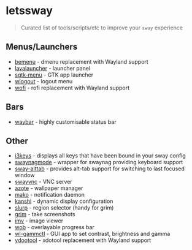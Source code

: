 # letssway
> Curated list of tools/scripts/etc to improve your `sway` experience

## Menus/Launchers

- [bemenu](https://github.com/Cloudef/bemenu) - dmenu replacement with Wayland support
- [lavalauncher](https://git.sr.ht/%7Eleon_plickat/lavalauncher) - launcher panel
- [sgtk-menu](https://github.com/nwg-piotr/sgtk-menu) - GTK app launcher
- [wlogout](https://github.com/ArtsyMacaw/wlogout) - logout menu
- [wofi](https://hg.sr.ht/~scoopta/wofi) - rofi replacement with Wayland support

## Bars
- [waybar](https://github.com/Alexays/Waybar) - highly customisable status bar

## Other

- [i3keys](https://github.com/RasmusLindroth/i3keys) - displays all keys that have been bound in your sway config
- [swaynagmode](https://github.com/b0o/swaynagmode) - wrapper for swaynag providing keyboard support
- [sway-alttab](https://github.com/reisub0/sway-alttab) - provides alt-tab support for switching to last focused window
- [swayvnc](https://github.com/any1/wayvnc) - VNC server
- [azote](https://github.com/nwg-piotr/azote) - wallpaper manager
- [mako](https://github.com/emersion/mako) - notification daemon
- [kanshi](https://github.com/emersion/kanshi) - dynamic display configuration
- [slurp](https://github.com/emersion/slurp) - region selector (handy for grim)
- [grim](https://github.com/emersion/grim) - take screenshots
- [imv](https://github.com/eXeC64/imv) - image viewer
- [wob](https://github.com/francma/wob) - overlayable progress bar
- [wl-gammctl](https://github.com/mischw/wl-gammactl) - GUI app to set contrast, brightness and gamma
- [ydootool](https://github.com/ReimuNotMoe/ydotool) - xdotool replacement with Wayland support
